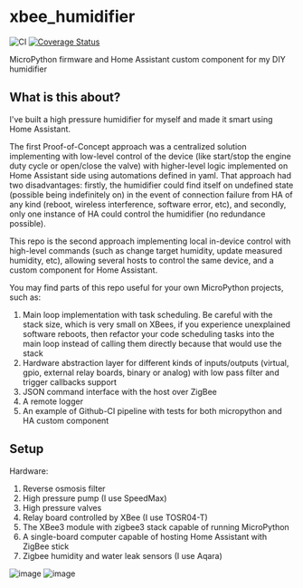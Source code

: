# xbee_humidifier
![CI](https://github.com/Shulyaka/xbee_humidifier/actions/workflows/xbee_humidifier.yml/badge.svg?branch=master)
[![Coverage Status](https://coveralls.io/repos/github/Shulyaka/xbee_humidifier/badge.svg?branch=master)](https://coveralls.io/github/Shulyaka/xbee_humidifier?branch=master)

MicroPython firmware and Home Assistant custom component for my DIY humidifier

## What is this about?
I've built a high pressure humidifier for myself and made it smart using Home Assistant.

The first Proof-of-Concept approach was a centralized solution implementing with low-level control of the device (like start/stop the engine duty cycle or open/close the valve) with higher-level logic implemented on Home Assistant side using automations defined in yaml. That approach had two disadvantages: firstly, the humidifier could find itself on undefined state (possible being indefinitely on) in the event of connection failure from HA of any kind (reboot, wireless interference, software error, etc), and secondly, only one instance of HA could control the humidifier (no redundance possible).

This repo is the second approach implementing local in-device control with high-level commands (such as change target humidity, update measured humidity, etc), allowing several hosts to control the same device, and a custom component for Home Assistant.

You may find parts of this repo useful for your own MicroPython projects, such as:
1. Main loop implementation with task scheduling. Be careful with the stack size, which is very small on XBees, if you experience unexplained software reboots, then refactor your code scheduling tasks into the main loop instead of calling them directly because that would use the stack
2. Hardware abstraction layer for different kinds of inputs/outputs (virtual, gpio, external relay boards, binary or analog) with low pass filter and trigger callbacks support
3. JSON command interface with the host over ZigBee
4. A remote logger
5. An example of Github-CI pipeline with tests for both micropython and HA custom component

## Setup
Hardware:
1. Reverse osmosis filter
2. High pressure pump (I use SpeedMax)
3. High pressure valves
4. Relay board controlled by XBee (I use TOSR04-T)
5. The XBee3 module with zigbee3 stack capable of running MicroPython
6. A single-board computer capable of hosting Home Assistant with ZigBee stick
7. Zigbee humidity and water leak sensors (I use Aqara)

![image](https://github.com/Shulyaka/xbee_humidifier/assets/2741408/1bde427c-6b78-420a-9ca6-a9678a8affea)
![image](https://github.com/Shulyaka/xbee_humidifier/assets/2741408/1ffda79b-5865-4031-8e36-aac3dec9fee7)
